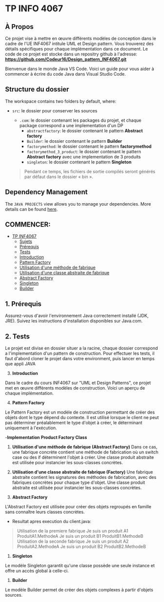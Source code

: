 # TP INFO 4067

## **À Propos**

Ce projet vise à mettre en œuvre différents modèles de conception dans le cadre de l'UE INF4067 intitule UML et Design pattern. Vous trouverez des détails spécifiques pour chaque implémentation dans ce document. Le code de ce projet est stocke dans un repositry github à l'adresse: **https://github.com/Codeur16/Design_pattern_INF4067.git**

Bienvenue dans le monde Java VS Code. Voici un guide pour vous aider à commencer à écrire du code Java dans Visual Studio Code.

## Structure du dossier 

The workspace contains two folders by default, where:

- `src`: le dossier pour conserver les sources
  - `.com`: le dossier contenant les packages du projet, et chaque package correspond a une implementation d'un DP
    - `abstractfactory`: le dossier contenant le pattern **Abstract factory**
    - `Builder`: le dossier contenant le pattern **Builder**
    - `factorymethod`: le dossier contenant le pattern **factorymethod**
    - `factorymethod_3_product`: le dossier contenant le pattern **Abstract factory** avec une implementation de 3 produits
    - `singleton`: le dossier contenant le pattern **Singleton**
  
  > Pendant ce temps, les fichiers de sortie compilés seront générés par défaut dans le dossier « bin ».

## Dependency Management

The `JAVA PROJECTS` view allows you to manage your dependencies. More details can be found [here](https://github.com/microsoft/vscode-java-dependency#manage-dependencies).





## COMMENCER:
- [TP INF4067](#tp-info-4067)
    - [Sujets](#sujet)
    - [Prérequis](#1-prérequis)
    - [Tests](#2-tests)
    - [Introduction](#Introduction)
    - [Pattern Factory](#Pattern-factory)
    - [Utilisation d'une méthode de fabrique](#Utilisation-d'une-méthode-de-fabrique)
    - [Utilisation d'une classe abstraite de fabrique](#Utilisation-d'une-classe-abstraite-de-fabrique)
    - [Abstract Factory](#Abstract-Factory)
    - [Singleton](#Singleton)
    - [Builder](Builder)


## 1. **Prérequis**

Assurez-vous d'avoir l'environnement Java correctement installé (JDK, JRE). Suivez les instructions d'installation disponibles sur Java.com.

## 2. **Tests**

Le projet est divise en dossier situer a la racine, chaque dossier correspond a l'implementation d'un pattern de construction. Pour effectuer les tests, il faut d'abord cloner le projet dans votre environment, puis lancer en temps que appli JAVA

3. **Introduction**

Dans le cadre du cours INF4067 sur "UML et Design Patterns", ce projet met en œuvre différents modèles de construction. Voici un aperçu de chaque implémentation.

4. **Pattern Factory**

Le Pattern Factory est un modèle de construction permettant de créer des objets dont le type dépend du contexte. Il est utilisé lorsque le client ne peut pas déterminer préalablement le type d'objet à créer, le déterminant uniquement à l'exécution.

-**Implementation**
  **Product Factory Class**



    
 1.  **Utilisation d'une méthode de fabrique (Abstract Factory)**
Dans ce cas, une fabrique concrète contient une méthode de fabrication où un switch case ou des if déterminent l'objet à créer. Une classe produit abstraite est utilisée pour instancier les sous-classes concrètes.



 42.   **Utilisation d'une classe abstraite de fabrique (Factory)**
Une fabrique abstraite contient les signatures des méthodes de fabrication, avec des fabriques concrètes pour chaque type d'objet. Une classe produit abstraite est utilisée pour instancier les sous-classes concrètes.



1. **Abstract Factory**

L'Abstract Factory est utilisée pour créer des objets regroupés en famille sans connaître leurs classes concrètes. 
  - Resultat apres execution du client.java:
  > Utilisation de la premiere fabrique
  > Je suis un produit A1
  > ProduitA1.MethodeA
  > Je suis un produit B1
  > ProduitB1.MethodeB
  > Utilisation de la seconde fabrique
  > Je suis un produit A2
  > ProduitA2.MethodeA
  > Je suis un produit B2
  > ProduitB2.MethodeB
1. **Singleton**

Le modèle Singleton garantit qu'une classe possède une seule instance et offre un accès global à celle-ci. 

1. **Builder**

Le modèle Builder permet de créer des objets complexes à partir d'objets sources. 


